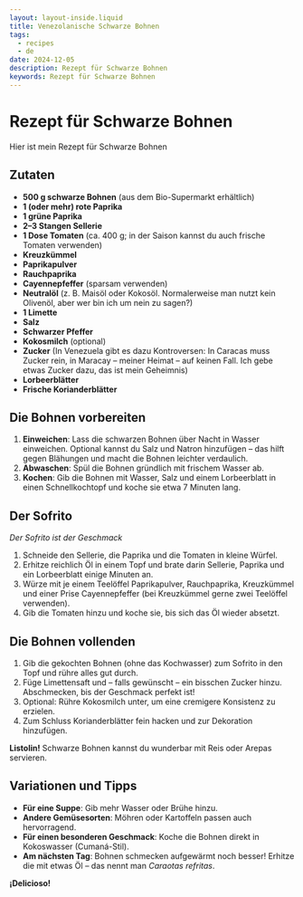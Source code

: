 ```yaml
---
layout: layout-inside.liquid
title: Venezolanische Schwarze Bohnen
tags: 
  - recipes
  - de
date: 2024-12-05
description: Rezept für Schwarze Bohnen
keywords: Rezept für Schwarze Bohnen
---
```


# Rezept für Schwarze Bohnen  

Hier ist mein Rezept für Schwarze Bohnen

## Zutaten  
- **500 g schwarze Bohnen** (aus dem Bio-Supermarkt erhältlich)  
- **1 (oder mehr) rote Paprika** 
- **1 grüne Paprika**  
- **2–3 Stangen Sellerie**  
- **1 Dose Tomaten** (ca. 400 g; in der Saison kannst du auch frische Tomaten verwenden)  
- **Kreuzkümmel**  
- **Paprikapulver**  
- **Rauchpaprika**  
- **Cayennepfeffer** (sparsam verwenden)  
- **Neutralöl** (z. B. Maisöl oder Kokosöl. Normalerweise man nutzt kein Olivenöl, aber wer bin ich um nein zu sagen?)  
- **1 Limette**  
- **Salz**  
- **Schwarzer Pfeffer**  
- **Kokosmilch** (optional)  
- **Zucker** (In Venezuela gibt es dazu Kontroversen: In Caracas muss Zucker rein, in Maracay – meiner Heimat – auf keinen Fall. Ich gebe etwas Zucker dazu, das ist mein Geheimnis)  
- **Lorbeerblätter**  
- **Frische Korianderblätter**  


## Die Bohnen vorbereiten  
1. **Einweichen**: Lass die schwarzen Bohnen über Nacht in Wasser einweichen. Optional kannst du Salz und Natron hinzufügen – das hilft gegen Blähungen und macht die Bohnen leichter verdaulich.  
2. **Abwaschen**: Spül die Bohnen gründlich mit frischem Wasser ab.  
3. **Kochen**: Gib die Bohnen mit Wasser, Salz und einem Lorbeerblatt in einen Schnellkochtopf und koche sie etwa 7 Minuten lang.  


## Der Sofrito 

*Der Sofrito ist der Geschmack*  

1. Schneide den Sellerie, die Paprika und die Tomaten in kleine Würfel.  
2. Erhitze reichlich Öl in einem Topf und brate darin Sellerie, Paprika und ein Lorbeerblatt einige Minuten an.  
3. Würze mit je einem Teelöffel Paprikapulver, Rauchpaprika, Kreuzkümmel und einer Prise Cayennepfeffer (bei Kreuzkümmel gerne zwei Teelöffel verwenden).  
4. Gib die Tomaten hinzu und koche sie, bis sich das Öl wieder absetzt.  


## Die Bohnen vollenden  
1. Gib die gekochten Bohnen (ohne das Kochwasser) zum Sofrito in den Topf und rühre alles gut durch.  
2. Füge Limettensaft und – falls gewünscht – ein bisschen Zucker hinzu. Abschmecken, bis der Geschmack perfekt ist!  
3. Optional: Rühre Kokosmilch unter, um eine cremigere Konsistenz zu erzielen.  
4. Zum Schluss Korianderblätter fein hacken und zur Dekoration hinzufügen.  

**Listolin!** Schwarze Bohnen kannst du wunderbar mit Reis oder Arepas servieren.  


## Variationen und Tipps  
- **Für eine Suppe**: Gib mehr Wasser oder Brühe hinzu.  
- **Andere Gemüsesorten**: Möhren oder Kartoffeln passen auch hervorragend.  
- **Für einen besonderen Geschmack**: Koche die Bohnen direkt in Kokoswasser (Cumaná-Stil).  
- **Am nächsten Tag**: Bohnen schmecken aufgewärmt noch besser! Erhitze die mit etwas Öl – das nennt man *Caraotas refritas*.  

**¡Delicioso!**

